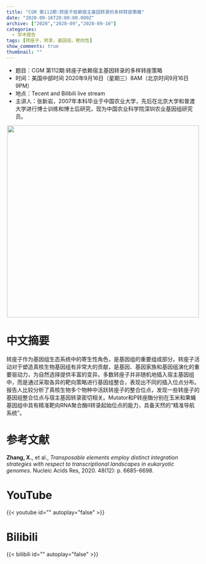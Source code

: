 ```yaml
---
title: "CGM 第112期:转座子依赖宿主基因转录的多样转座策略"
date: "2020-09-16T20:00:00.000Z"
archive: ["2020","2020-09","2020-09-16"]
categories:
  - 学术报告
tags: [转座子，转录，基因组，靶向性]
show_comments: true
thumbnail: ""
---
```


- 题目：CGM 第112期:转座子依赖宿主基因转录的多样转座策略
- 时间：美国中部时间 2020年9月16日（星期三）8AM（北京时间9月16日 9PM）
- 地点：Tecent and Bilibili live stream
- 主讲人：张新岩，2007年本科毕业于中国农业大学，先后在北京大学和普渡大学进行博士训练和博士后研究，现为中国农业科学院深圳农业基因组研究员。

<div align="center">
<img src="https://i.loli.net/2020/09/13/IQSOfyNUjRMV7Pl.jpg" height=500>
</div>

# 中文摘要

转座子作为基因组生态系统中的寄生性角色，是基因组的重要组成部分。转座子活动对于塑造真核生物基因组有非常大的贡献，是基因、基因家族和基因组演化的重要驱动力，为自然选择提供丰富的变异。多数转座子并非随机地插入宿主基因组中，而是通过采取各异的靶向策略进行基因组整合，表现出不同的插入位点分布。报告人比较分析了真核生物多个物种中活跃转座子的整合位点，发现一些转座子的基因组整合位点与宿主基因转录密切相关。Mutator和P转座酶分别在玉米和果蝇基因组中具有精准靶向RNA聚合酶II转录起始位点的能力，具备天然的“精准导航系统”。


# 参考文献

**Zhang, X.**, et al., *Transposable elements employ distinct integration strategies with respect to transcriptional landscapes in eukaryotic genomes*. Nucleic Acids Res, 2020. 48(12): p. 6685-6698.

# YouTube

{{< youtube id="" autoplay="false" >}}

# Bilibili

{{< bilibili id="" autoplay="false" >}}

